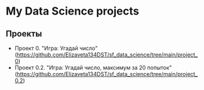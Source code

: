 # My Data Science projects

## Проекты
* Проект 0. "Игра: Угадай число" (https://github.com/Elizaveta134DST/sf_data_science/tree/main/project_0)
* Проект 0.2. "Игра: Угадай число, максимум за 20 попыток" (https://github.com/Elizaveta134DST/sf_data_science/tree/main/project_0.2)